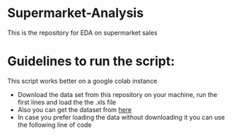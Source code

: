 # Supermarket-Analysis
This is the repository for EDA on supermarket sales

# Guidelines to run the script:
 This script works better on a google colab instance 
- Download the data set from this repository on your machine, run the first lines and load the the .xls file
- Also you can get the dataset from [here](https://www.kaggle.com/datasets/aungpyaeap/supermarket-sales)
- In case you prefer loading the data without downloading it you can use the following line of code

